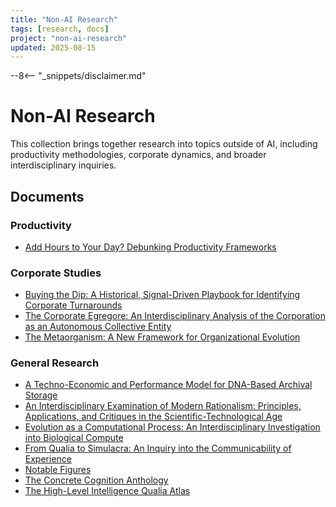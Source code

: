 ```yaml
---
title: "Non-AI Research"
tags: [research, docs]
project: "non-ai-research"
updated: 2025-08-15
---
```


--8<-- "_snippets/disclaimer.md"

# Non-AI Research

This collection brings together research into topics outside of AI, including productivity methodologies, corporate dynamics, and broader interdisciplinary inquiries.

## Documents

### Productivity
- [Add Hours to Your Day? Debunking Productivity Frameworks](add-hours-to-your-day.md)

### Corporate Studies
- [Buying the Dip: A Historical, Signal-Driven Playbook for Identifying Corporate Turnarounds](buying-the-dip-playbook.md)
- [The Corporate Egregore: An Interdisciplinary Analysis of the Corporation as an Autonomous Collective Entity](corporate-egregore.md)
- [The Metaorganism: A New Framework for Organizational Evolution](metaorganism.md)

### General Research
- [A Techno-Economic and Performance Model for DNA-Based Archival Storage](dna-archival-storage-tepm.md)
- [An Interdisciplinary Examination of Modern Rationalism: Principles, Applications, and Critiques in the Scientific-Technological Age](modern-rationalism.md)
- [Evolution as a Computational Process: An Interdisciplinary Investigation into Biological Compute](evolution-as-a-computational-process.md)
- [From Qualia to Simulacra: An Inquiry into the Communicability of Experience](from-qualia-to-simulacra.md)
- [Notable Figures](inspiring-figures.md)
- [The Concrete Cognition Anthology](concrete-cognition-anthology.md)
- [The High-Level Intelligence Qualia Atlas](high-level-intelligence-qualia-atlas.md)
